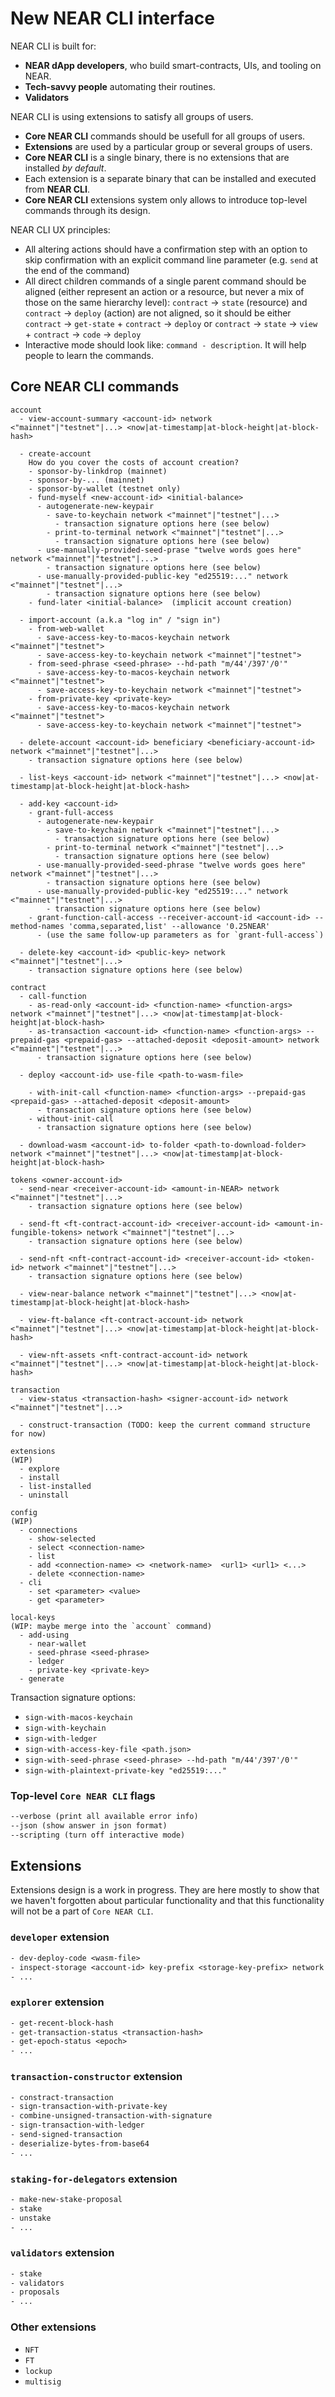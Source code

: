 # New NEAR CLI interface

NEAR CLI is built for:
- **NEAR dApp developers**, who build smart-contracts, UIs, and tooling on NEAR.
- **Tech-savvy people** automating their routines.
- **Validators**

NEAR CLI is using extensions to satisfy all groups of users.
- **Core NEAR CLI** commands should be usefull for all groups of users.
- **Extensions** are used by a particular group or several groups of users.
- **Core NEAR CLI** is a single binary, there is no extensions that are installed *by default*.
- Each extension is a separate binary that can be installed and executed from **NEAR CLI**.
- **Core NEAR CLI** extensions system only allows to introduce top-level commands through its design.


NEAR CLI UX principles:
- All altering actions should have a confirmation step with an option to skip confirmation with an explicit command line parameter (e.g. `send` at the end of the command)
- All direct children commands of a single parent command should be aligned (either represent an action or a resource, but never a mix of those on the same hierarchy level): `contract` -> `state` (resource) and `contract` -> `deploy` (action) are not aligned, so it should be either `contract` -> `get-state` + `contract` -> `deploy` or `contract` -> `state` -> `view` + `contract` -> `code` -> `deploy`
- Interactive mode should look like: `command - description`. It will help people to learn the commands.

## Core NEAR CLI commands

```
account
  - view-account-summary <account-id> network <"mainnet"|"testnet"|...> <now|at-timestamp|at-block-height|at-block-hash>

  - create-account
    How do you cover the costs of account creation?
    - sponsor-by-linkdrop (mainnet)
    - sponsor-by-... (mainnet)
    - sponsor-by-wallet (testnet only)
    - fund-myself <new-account-id> <initial-balance>
      - autogenerate-new-keypair
        - save-to-keychain network <"mainnet"|"testnet"|...>
          - transaction signature options here (see below)
        - print-to-terminal network <"mainnet"|"testnet"|...>
          - transaction signature options here (see below)
      - use-manually-provided-seed-prase "twelve words goes here" network <"mainnet"|"testnet"|...>
        - transaction signature options here (see below)
      - use-manually-provided-public-key "ed25519:..." network <"mainnet"|"testnet"|...>
        - transaction signature options here (see below)
    - fund-later <initial-balance>  (implicit account creation)

  - import-account (a.k.a "log in" / "sign in")
    - from-web-wallet
      - save-access-key-to-macos-keychain network <"mainnet"|"testnet">
      - save-access-key-to-keychain network <"mainnet"|"testnet">
    - from-seed-phrase <seed-phrase> --hd-path "m/44'/397'/0'"
      - save-access-key-to-macos-keychain network <"mainnet"|"testnet">
      - save-access-key-to-keychain network <"mainnet"|"testnet">
    - from-private-key <private-key>
      - save-access-key-to-macos-keychain network <"mainnet"|"testnet">
      - save-access-key-to-keychain network <"mainnet"|"testnet">

  - delete-account <account-id> beneficiary <beneficiary-account-id> network <"mainnet"|"testnet"|...>
    - transaction signature options here (see below)

  - list-keys <account-id> network <"mainnet"|"testnet"|...> <now|at-timestamp|at-block-height|at-block-hash>

  - add-key <account-id>
    - grant-full-access
      - autogenerate-new-keypair
        - save-to-keychain network <"mainnet"|"testnet"|...>
          - transaction signature options here (see below)
        - print-to-terminal network <"mainnet"|"testnet"|...>
          - transaction signature options here (see below)
      - use-manually-provided-seed-phrase "twelve words goes here" network <"mainnet"|"testnet"|...>
        - transaction signature options here (see below)
      - use-manually-provided-public-key "ed25519:..." network <"mainnet"|"testnet"|...>
        - transaction signature options here (see below)
    - grant-function-call-access --receiver-account-id <account-id> --method-names 'comma,separated,list' --allowance '0.25NEAR'
      - (use the same follow-up parameters as for `grant-full-access`)

  - delete-key <account-id> <public-key> network <"mainnet"|"testnet"|...>
    - transaction signature options here (see below)

```

```
contract
  - call-function
    - as-read-only <account-id> <function-name> <function-args> network <"mainnet"|"testnet"|...> <now|at-timestamp|at-block-height|at-block-hash>
    - as-transaction <account-id> <function-name> <function-args> --prepaid-gas <prepaid-gas> --attached-deposit <deposit-amount> network <"mainnet"|"testnet"|...>
      - transaction signature options here (see below)

  - deploy <account-id> use-file <path-to-wasm-file>

    - with-init-call <function-name> <function-args> --prepaid-gas <prepaid-gas> --attached-deposit <deposit-amount>
      - transaction signature options here (see below)
    - without-init-call
      - transaction signature options here (see below)

  - download-wasm <account-id> to-folder <path-to-download-folder> network <"mainnet"|"testnet"|...> <now|at-timestamp|at-block-height|at-block-hash>
```

```
tokens <owner-account-id>
  - send-near <receiver-account-id> <amount-in-NEAR> network <"mainnet"|"testnet"|...>
    - transaction signature options here (see below)

  - send-ft <ft-contract-account-id> <receiver-account-id> <amount-in-fungible-tokens> network <"mainnet"|"testnet"|...>
    - transaction signature options here (see below)

  - send-nft <nft-contract-account-id> <receiver-account-id> <token-id> network <"mainnet"|"testnet"|...>
    - transaction signature options here (see below)

  - view-near-balance network <"mainnet"|"testnet"|...> <now|at-timestamp|at-block-height|at-block-hash>

  - view-ft-balance <ft-contract-account-id> network <"mainnet"|"testnet"|...> <now|at-timestamp|at-block-height|at-block-hash>

  - view-nft-assets <nft-contract-account-id> network <"mainnet"|"testnet"|...> <now|at-timestamp|at-block-height|at-block-hash>
```

```
transaction
  - view-status <transaction-hash> <signer-account-id> network <"mainnet"|"testnet"|...>

  - construct-transaction (TODO: keep the current command structure for now)
```

```
extensions
(WIP)
  - explore
  - install
  - list-installed
  - uninstall
```

```
config
(WIP)
  - connections
    - show-selected
    - select <connection-name>
    - list
    - add <connection-name> <> <network-name>  <url1> <url1> <...>
    - delete <connection-name>
  - cli
    - set <parameter> <value>
    - get <parameter>
```

```
local-keys
(WIP: maybe merge into the `account` command)
  - add-using
    - near-wallet
    - seed-phrase <seed-phrase>
    - ledger
    - private-key <private-key>
  - generate
```

Transaction signature options:
  * `sign-with-macos-keychain`
  * `sign-with-keychain`
  * `sign-with-ledger`
  * `sign-with-access-key-file <path.json>`
  * `sign-with-seed-phrase <seed-phrase> --hd-path "m/44'/397'/0'"`
  * `sign-with-plaintext-private-key "ed25519:..."`

### Top-level `Core NEAR CLI` flags
```txt
--verbose (print all available error info)
--json (show answer in json format)
--scripting (turn off interactive mode)
```

## Extensions
Extensions design is a work in progress. They are here mostly to show that we haven't forgotten about particular functionality and that this functionality will not be a part of `Core NEAR CLI`.

### `developer` extension
```txt
- dev-deploy-code <wasm-file>
- inspect-storage <account-id> key-prefix <storage-key-prefix> network <"mainnet"|"testnet"|...> <now|at-timestamp|at-block-height|at-block-hash>
- ...
```

### `explorer` extension
```txt
- get-recent-block-hash
- get-transaction-status <transaction-hash>
- get-epoch-status <epoch>
- ...
```

### `transaction-constructor` extension
```txt
- constract-transaction
- sign-transaction-with-private-key
- combine-unsigned-transaction-with-signature
- sign-transaction-with-ledger
- send-signed-transaction
- deserialize-bytes-from-base64
- ...
```

### `staking-for-delegators` extension
```txt
- make-new-stake-proposal
- stake
- unstake
- ...
```

### `validators` extension
```txt
- stake
- validators
- proposals
- ...
```

### Other extensions
- `NFT`
- `FT`
- `lockup`
- `multisig`
